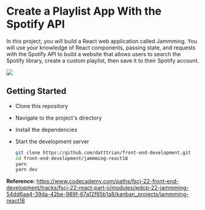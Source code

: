 # Create a Playlist App With the Spotify API

In this project, you will build a React web application called Jammming. You will use your knowledge of React components, passing state, and requests with the Spotify API to build a website that allows users to search the Spotify library, create a custom playlist, then save it to their Spotify account.

![](https://static-assets.codecademy.com/Courses/react/projects/previews/jamming-project-four-three-preview.gif)

## Getting Started

- Clone this repository
- Navigate to the project's directory
- Install the dependencies
- Start the development server

   ``` bash
   git clone https://github.com/datttrian/front-end-development.git
   cd front-end-development/jammming-react18
   yarn
   yarn dev
   ```

**Reference:** https://www.codecademy.com/paths/fscj-22-front-end-development/tracks/fscj-22-react-part-ii/modules/wdcp-22-jammming-54dd6aa4-39da-42be-989f-67a12f65b1a8/kanban_projects/jammming-react18
